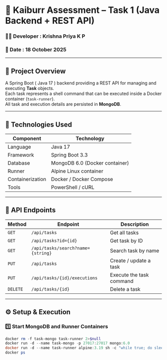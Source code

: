 # 🚀 Kaiburr Assessment – Task 1 (Java Backend + REST API)

### 👩‍💻 Developer       : Krishna Priya K P  
### 📅 Date              : 18 October 2025  

---

## 📘 Project Overview
A Spring Boot ( Java 17 ) backend providing a REST API for managing and executing **Task** objects.  
Each task represents a shell command that can be executed inside a Docker container (`task-runner`).  
All task and execution details are persisted in **MongoDB**.

---

## 🧰 Technologies Used

| Component | Technology |
|------------|-------------|
| Language | Java 17 |
| Framework | Spring Boot 3.3 |
| Database | MongoDB 6.0 (Docker container) |
| Runner | Alpine Linux container |
| Containerization | Docker / Docker Compose |
| Tools | PowerShell / cURL |

---

## 🧩 API Endpoints

| Method | Endpoint | Description |
|--------|-----------|-------------|
| `GET` | `/api/tasks` | Get all tasks |
| `GET` | `/api/tasks?id={id}` | Get task by ID |
| `GET` | `/api/tasks/search?name={string}` | Search task by name |
| `PUT` | `/api/tasks` | Create / update a task |
| `PUT` | `/api/tasks/{id}/executions` | Execute the task command |
| `DELETE` | `/api/tasks/{id}` | Delete a task |

---

## ⚙️ Setup & Execution

### **1️⃣ Start MongoDB and Runner Containers**

```powershell
docker rm -f task-mongo task-runner 2>$null
docker run -d --name task-mongo -p 27017:27017 mongo:6.0
docker run -d --name task-runner alpine:3.19 sh -c "while true; do sleep 1000; done"
docker ps
